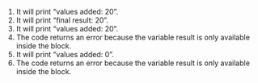 1. It will print “values added: 20”.
2. It will print “final result: 20”.
3. It will print “values added: 20”.
4. The code returns an error because the variable result is only available inside the block.
5. It will print “values added: 0”.
6. The code returns an error because the variable result is only available inside the block.




